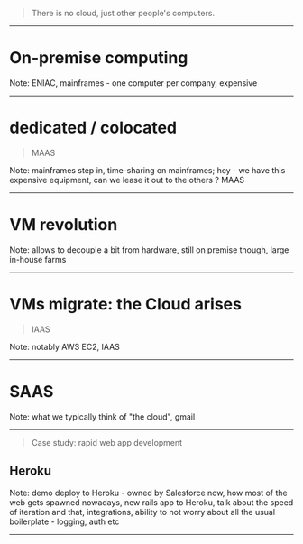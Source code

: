 > There is no cloud, just other people's computers.


---

# On-premise computing

Note: ENIAC, mainframes - one computer per company, expensive

---

# dedicated / colocated
> MAAS

Note: mainframes step in, time-sharing on mainframes; hey - we have this expensive equipment, can we lease it out to the others ? MAAS

---

# VM revolution

Note: allows to decouple a bit from hardware, still on premise though, large in-house farms

---

# VMs migrate: the Cloud arises
> IAAS

Note: notably AWS EC2, IAAS

---

# SAAS

Note: what we typically think of "the cloud", gmail

---

> Case study: rapid web app development

## Heroku

Note: demo deploy to Heroku - owned by Salesforce now, how most of the web gets spawned nowadays, new rails app to Heroku, talk about the speed of iteration and that, integrations, ability to not worry about all the usual boilerplate - logging, auth etc 

---


